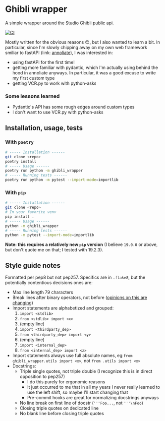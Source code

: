 # Ghibli wrapper

A simple wrapper around the Studio Ghibli public api.

[![CI](https://github.com/Badg/ghibli_wrapper/workflows/CI/badge.svg)](https://github.com/Badg/ghibli_wrapper/actions)

Mostly written for the obvious reasons 😊, but I also wanted to learn a bit. In particular, since I'm slowly chipping away on my own web framework smiliar to fastAPI (link: [annoliate](https://github.com/Taev-dev/annoliate)), I was interested in:

+   using fastAPI for the first time!
+   getting more familiar with pydantic, which I'm actually using behind the hood in annoliate anyways. In particular, it was a good excuse to write my first custom type
+   getting VCR.py to work with python-asks

### Some lessons learned

+   Pydantic's API has some rough edges around custom types
+   I don't want to use VCR.py with python-asks

## Installation, usage, tests

### With ``poetry``

```bash
# ----- Installation ------
git clone <repo>
poetry install
# ----- Usage ------
poetry run python -m ghibli_wrapper
# ----- Running tests ------
poetry run python -m pytest --import-mode=importlib
```

### With ``pip``

```bash
# ----- Installation ------
git clone <repo>
# In your favorite venv
pip install .
# ----- Usage ------
python -m ghibli_wrapper
# ----- Running tests ------
python -m pytest --import-mode=importlib
```

**Note: this requires a relatively new ``pip`` version** (I believe ``19.0.0`` or above, but don't quote me on that; I tested with 19.2.3).

## Style guide notes

Formatted per pep8 but not pep257. Specifics are in ``.flake8``, but the potentially contentious decisions ones are:

+   Max line length 79 characters
+   Break lines after binary operators, not before ([opinions on this are changing](https://stackoverflow.com/questions/7942586/correct-style-for-line-breaks-when-chaining-methods-in-python/7942617#7942617))
+   Import statements are alphabetized and grouped:
    1.  ``import <stdlib>``
    2.  ``from <stdlib> import <x>``
    3.  (empty line)
    4.  ``import <thirdparty_dep>``
    5.  ``from <thirdparty_dep> import <y>``
    6.  (empty line)
    7.  ``import <internal_dep>``
    8.  ``from <internal_dep> import <z>``
+   Import statements always use full absolute names, eg ``from ghibli_wrapper.utils import <x>``, not ``from .utils import <x>``
+   Docstrings:
    *   Triple single quotes, not triple double (I recognize this is in direct opposition to pep257)
        -   I do this purely for ergonomic reasons
        -   It just occurred to me that in all my years I never really learned to use the left shift, so maybe I'll start changing that
        -   Pre-commit hooks are great for normalizing docstrings anyways
    *   No line break on first line of docstr (``'''Foo...``, not ``'''\nFoo``)
    *   Closing triple quotes on dedicated line
    *   No blank line before closing triple quotes
